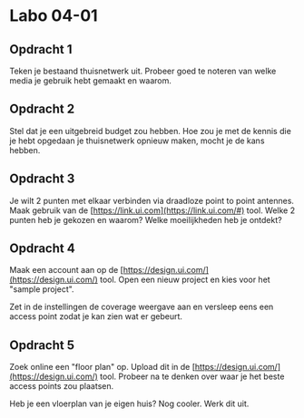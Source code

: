 # Labo 04-01


## Opdracht 1

Teken je bestaand thuisnetwerk uit. Probeer goed te noteren van welke media je gebruik hebt gemaakt en waarom.


## Opdracht 2

Stel dat je een uitgebreid budget zou hebben. Hoe zou je met de kennis die je hebt opgedaan je thuisnetwerk opnieuw maken, mocht je de kans hebben.


## Opdracht 3

Je wilt 2 punten met elkaar verbinden via draadloze point to point antennes. Maak gebruik van de [https://link.ui.com](https://link.ui.com/#) tool. Welke 2 punten heb je gekozen en waarom? Welke moeilijkheden heb je ontdekt?


## Opdracht 4

Maak een account aan op de [https://design.ui.com/](https://design.ui.com/) tool. Open een nieuw project en kies voor het "sample project". 

Zet in de instellingen de coverage weergave aan en versleep eens een access point zodat je kan zien wat er gebeurt.


## Opdracht 5

Zoek online een "floor plan" op. Upload dit in de [https://design.ui.com/](https://design.ui.com/) tool. Probeer na te denken over waar je het beste access points zou plaatsen.

Heb je een vloerplan van je eigen huis? Nog cooler. Werk dit uit.

